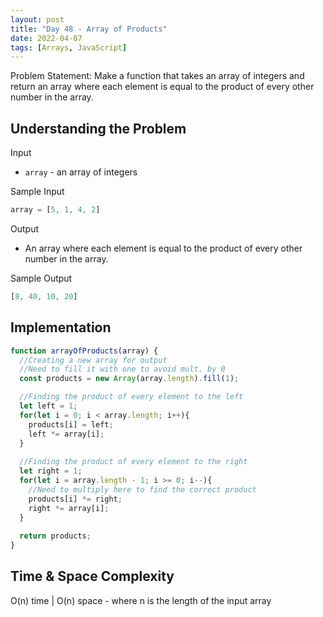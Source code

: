 ```yaml
---
layout: post
title: "Day 48 - Array of Products"
date: 2022-04-07
tags: [Arrays, JavaScript]
---
```


Problem Statement: Make a function that takes an array  of integers and return an array where each element is equal to the product of every other number in the array.

## Understanding the Problem

Input

* `array` - an array of integers

Sample Input

```js
array = [5, 1, 4, 2]
```

Output

* An array where each element is equal to the product of every other number in the array.

Sample Output

```js
[8, 40, 10, 20]
```

## Implementation

```js
function arrayOfProducts(array) {
  //Creating a new array for output
  //Need to fill it with one to avoid mult. by 0
  const products = new Array(array.length).fill(1);

  //Finding the product of every element to the left
  let left = 1;
  for(let i = 0; i < array.length; i++){
    products[i] = left;
    left *= array[i];
  }
 
  //Finding the product of every element to the right
  let right = 1;
  for(let i = array.length - 1; i >= 0; i--){
    //Need to multiply here to find the correct product
    products[i] *= right;
    right *= array[i];
  }
 
  return products;
}
```

## Time & Space Complexity

O(n) time | O(n) space - where n is the length of the input array
